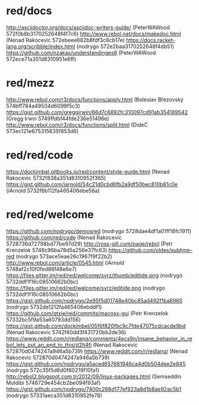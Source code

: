 # red/docs
http://asciidoctor.org/docs/asciidoc-writers-guide/ (PeterWAWood 572f0b8b3170252648f4f7c6)
http://www.rebol.net/docs/makedoc.html (Nenad Rakocevic 572ebeee682b8fdf3c8cb17e)
https://docs.racket-lang.org/scribble/index.html (nodrygo 572e2baa3170252648f4db51)
https://github.com/nzakas/understandinges6 (PeterWAWood 572ece71a351d8310951e6ff)
# red/mezz
http://www.rebol.com/r3/docs/functions/apply.html (Boleslav Březovský 574bff784a49504d6099f5c3)
https://gist.github.com/greggirwin/66d7c6892fc310097cd91ab354189542 (Gregg Irwin 5749ffdbf44fde236e51496e)
http://www.rebol.com/r3/docs/functions/split.html (DideC 573ec121e675315635f853d6)
# red/red/code
https://dockimbel.gitbooks.io/red/content/style-guide.html (Nenad Rakocevic 5732f838a351d8310952f365)
https://gist.github.com/iarnold/54c21d0cbd6fb2a9df50bec810b81c0e (iArnold 5732f6b112fa465406ebe56a)
# red/red/welcome
https://github.com/nodrygo/demosred (nodrygo 5728dae4df1a01ff18fc1911)
https://github.com/red/code (Nenad Rakocevic 5728736d72798bd77be97d29)
http://ross-gill.com/page/rebol (Petr Krenzelok 5746c96ba78d5a256e37fc63)
https://github.com/oldes/sublime-red (nodrygo 573ace5eae26c1967f9f22b2)
http://www.rebol.com/article/0545.html (iArnold 5748af2c10f0fed86f48e6e7)
https://files.gitter.im/red/red/welcome/svrz/thumb/editide.png (nodrygo 5732ddf1f16c08510662b0bc)
https://files.gitter.im/red/red/welcome/svrz/editide.png (nodrygo 5732ddf1f16c08510662b0bc)
https://gist.github.com/nodrygo/2e95f5d01748e40bc85ad492f1ba8965 (nodrygo 5732de1212fa465406ebddf1)
https://github.com/qtxie/red/commits/macosx-gui (Petr Krenzelok 57332bc5f9a53a60793dd156)
https://gist.github.com/dockimbel/05f6f820fbc9c7fde47075cdcacde9bd (Nenad Rakocevic 5742f40dd3f431720bb2de36)
https://www.reddit.com/r/redlang/comments/4ecs9n/insane_behavior_in_rebol_lets_put_an_end_to_this/d2lt4fi (Nenad Rakocevic 572870d0474247a946a5b739)
https://www.reddit.com/r/redlang/ (Nenad Rakocevic 572870d0474247a946a5b739)
https://gist.github.com/nodrygo/a5aced657681946ca4d0b504dee2e845 (nodrygo 572c35f5d6d0f60219f10fa1)
http://rebol2.blogspot.com.tr/2012/09/linux-packages.html (Semseddin Moldibi 5748729e454cb2be094f93af)
https://gist.github.com/nodrygo/7400c266d177ef923a8d1b8ae92ac5b1 (nodrygo 57331aeca351d8310952fe78)
